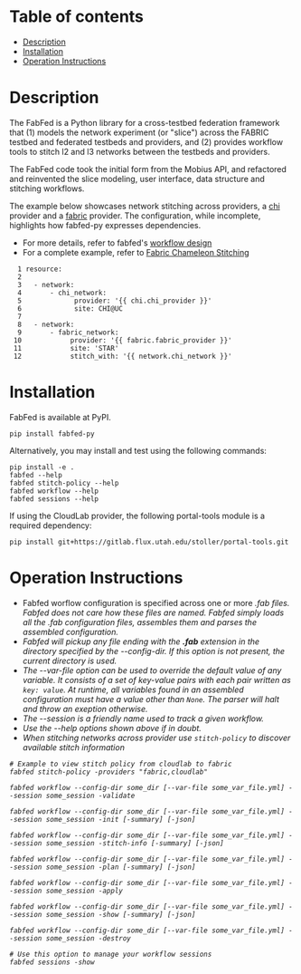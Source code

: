 # Table of contents

 - [Description](#descr)
 - [Installation](#install)
 - [Operation Instructions](#operate)

# <a name="descr"></a>Description
The FabFed is a Python library for a cross-testbed federation framework that (1) models the network experiment (or "slice") across the FABRIC testbed and federated testbeds and providers, and (2) provides workflow tools to stitch l2 and l3 networks between the testbeds and providers.

The FabFed code took the initial form from the Mobius API, and refactored and reinvented the slice modeling, user interface, data structure and  stitching workflows. 

The example below showcases network stitching across providers, a [chi](https://www.chameleoncloud.org/) provider and a [fabric](https://portal.fabric-testbed.net/) provider. The configuration, while incomplete, highlights how fabfed-py expresses dependencies.  

- For more details, refer to fabfed's [workflow design](./docs/workflow_design.md)
- For a complete example, refer to  [Fabric Chameleon Stitching](./examples/stitch)

```
  1 resource:
  2
  3   - network:
  4       - chi_network:
  5             provider: '{{ chi.chi_provider }}'
  6             site: CHI@UC
  7
  8   - network:
  9       - fabric_network:
 10            provider: '{{ fabric.fabric_provider }}'
 11            site: 'STAR'
 12            stitch_with: '{{ network.chi_network }}'
```

# <a name="install"></a>Installation

FabFed is available at PyPI.
```
pip install fabfed-py
```


Alternatively, you may install and test using the following commands:
```
pip install -e .
fabfed --help
fabfed stitch-policy --help
fabfed workflow --help
fabfed sessions --help
```

If using the CloudLab provider, the following portal-tools module is a required dependency:
```
pip install git+https://gitlab.flux.utah.edu/stoller/portal-tools.git
```

# <a name="operate"></a>Operation Instructions
- Fabfed worflow configuration is specified across one or more <i>.fab<i> files. Fabfed does not care how these files  are named. Fabfed simply loads all the .fab configuration files, assembles them and parses the assembled configuration.  
- Fabfed will pickup any file ending with the <b>.fab</b> extension in the directory specified by
the <i>--config-dir</i>.  If this option is not present, the current directory is used. 
- The --var-file option can be used to override the default value of any variable. It consists of a set of key-value pairs with each pair written as ```key: value```. At runtime, all variables found in an assembled configuration must have a value other than ```None```. The parser will halt and throw an exeption otherwise. 
- The --session is a friendly name used to track a given workflow.  
- Use the --help options shown above if in doubt. 
- When stitching networks across provider use `stitch-policy` to discover available stitch information 

```
# Example to view stitch policy from cloudlab to fabric
fabfed stitch-policy -providers "fabric,cloudlab"

fabfed workflow --config-dir some_dir [--var-file some_var_file.yml] --session some_session -validate

fabfed workflow --config-dir some_dir [--var-file some_var_file.yml] --session some_session -init [-summary] [-json]

fabfed workflow --config-dir some_dir [--var-file some_var_file.yml] --session some_session -stitch-info [-summary] [-json]

fabfed workflow --config-dir some_dir [--var-file some_var_file.yml] --session some_session -plan [-summary] [-json]

fabfed workflow --config-dir some_dir [--var-file some_var_file.yml] --session some_session -apply

fabfed workflow --config-dir some_dir [--var-file some_var_file.yml] --session some_session -show [-summary] [-json]

fabfed workflow --config-dir some_dir [--var-file some_var_file.yml] --session some_session -destroy

# Use this option to manage your workflow sessions
fabfed sessions -show
```

